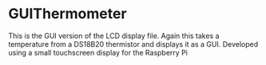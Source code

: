 GUIThermometer
==============

This is the GUI version of the LCD display file. Again this takes a temperature from a DS18B20 thermistor and displays it as a GUI. Developed using a small touchscreen display for the Raspberry Pi

